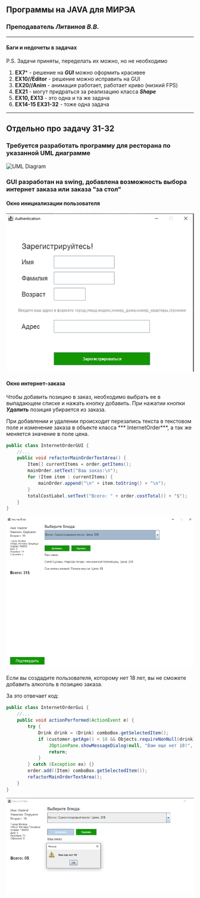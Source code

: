 ## Программы на JAVA для МИРЭА

### Преподаватель *Литвинов В.В.*

---

#### **Баги и недочеты в задачах**

P.S. Задачи приняты, переделать их можно, но не необходимо

1. **EX7*** - решение на ___GUI___ можно оформить красивее
2. **EX10//Editor** - решение можно исправить на GUI
3. **EX20//Anim** - анимация работает, работает криво (низкий FPS)
4. **EX21** - могут придраться за реализацию класса ***Shape***
5. **EX10, EX13** - это одна и та же задача
6. **EX14-15 EX31-32** - тоже одна задача

---

## Отдельно про задачу 31-32

### Требуется разработать программу для ресторана по указанной UML диаграмме

![UML Diagram](https://studfile.net/html/48724/112/html_30Dc2hY6ZW.MrEo/htmlconvd-VjxEGV_html_d6f84e3468e54f47.png)

### GUI разработан на swing, добавлена возможность выбора интернет заказа или заказа "за стол"

#### Окно инициализации пользователя

![auth](src/com/company/img/auth.png)

#### Окно интернет-заказа

Чтобы добавить позицию в заказ, необходимо выбрать ее в выпадающем списке и нажать кнопку добавить. При нажатии
кнопки ***Удалить*** позиция убирается из заказа.

При добавлении и удалении происходит перезапись текста в текстовом поле и изменение заказа в объекте класса ***
InternetOrder***, а так же меняется значение в поле цена.

```java
public class InternetOrderGUI {
	//...
	public void refactorMainOrderTextArea() {
		Item[] currentItems = order.getItems();
		mainOrder.setText("Ваш заказ:\n");
		for (Item item : currentItems) {
			mainOrder.append("\n" + item.toString() + "\n");
		}
		totalCostLabel.setText("Всего: " + order.costTotal() + "$");
	}
}
```

![order](src/com/company/img/netOrder.png)

Если вы создадите пользователя, которому нет 18 лет, вы не сможете добавить алкоголь в позицию заказа.

За это отвечает код:

```java
public class InternetOrderGui {
	//...
	public void actionPerformed(ActionEvent e) {
		try {
			Drink drink = (Drink) comboBox.getSelectedItem();
			if (customer.getAge() < 18 && Objects.requireNonNull(drink).isAlcoholicDrink()) {
				JOptionPane.showMessageDialog(null, "Вам еще нет 18!", "Нельзя", JOptionPane.WARNING_MESSAGE);
				return;
			}
		} catch (Exception ex) {}
		order.add((Item) comboBox.getSelectedItem());
		refactorMainOrderTextArea();
	}
}
```


![order](src/com/company/img/under18.png)
